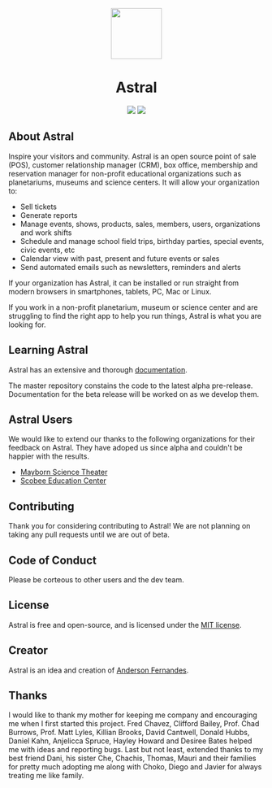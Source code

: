 <p align="center">
  <img src="https://astral.anderfernandes.com/assets/astral-logo-dark.png" width="100">
</p>
<h1 align="center">Astral</h1>
<p align="center">
  <img src="https://img.shields.io/badge/version-1.0.0--alpha.0-black?style=flat-square" />
  <img src="https://img.shields.io/github/license/anderfernandes/astral?style=flat-square" />
</p>

<!--<p align="center">
<a href="https://travis-ci.org/laravel/framework"><img src="https://travis-ci.org/laravel/framework.svg" alt="Build Status"></a>
<a href="https://packagist.org/packages/laravel/framework"><img src="https://poser.pugx.org/laravel/framework/d/total.svg" alt="Total Downloads"></a>
<a href="https://packagist.org/packages/laravel/framework"><img src="https://poser.pugx.org/laravel/framework/v/stable.svg" alt="Latest Stable Version"></a>
<a href="https://packagist.org/packages/laravel/framework"><img src="https://poser.pugx.org/laravel/framework/license.svg" alt="License"></a>
</p>-->

## About Astral

Inspire your visitors and community. Astral is an open source point of sale (POS), customer relationship manager (CRM), box office, membership and reservation manager for non-profit educational organizations such as planetariums, museums and science centers. It will allow your organization to:

- Sell tickets
- Generate reports
- Manage events, shows, products, sales, members, users, organizations and work shifts
- Schedule and manage school field trips, birthday parties, special events, civic events, etc
- Calendar view with past, present and future events or sales
- Send automated emails such as newsletters, reminders and alerts

If your organization has Astral, it can be installed or run straight from modern browsers in smartphones, tablets, PC, Mac or Linux.

If you work in a non-profit planetarium, museum or science center and are struggling to find the right app to help you run things, Astral is what you are looking for.

## Learning Astral

Astral has an extensive and thorough [documentation](https://astral.anderfernandes.com/docs).

The master repository constains the code to the latest alpha pre-release. Documentation for the beta release will be worked on as we develop them.

## Astral Users

We would like to extend our thanks to the following organizations for their feedback on Astral. They have adoped us since alpha and couldn't be happier with the results.

- [Mayborn Science Theater](http://www.starsatnight.org)
- [Scobee Education Center](https://http://sacscobee.org)

## Contributing

Thank you for considering contributing to Astral! We are not planning on taking any pull requests until we are out of beta.

## Code of Conduct

Please be corteous to other users and the dev team.

## License

Astral is free and open-source, and is licensed under the [MIT license](https://opensource.org/licenses/MIT).

## Creator

Astral is an idea and creation of [Anderson Fernandes](https://anderfernandes.com).

## Thanks

I would like to thank my mother for keeping me company and encouraging me when I first started this project. Fred Chavez, Clifford Bailey, Prof. Chad Burrows, Prof. Matt Lyles, Killian Brooks, David Cantwell, Donald Hubbs, Daniel Kahn, Anjelicca Spruce, Hayley Howard and Desiree Bates helped me with ideas and reporting bugs. Last but not least, extended thanks to my best friend Dani, his sister Che, Chachis, Thomas, Mauri and their families for pretty much adopting me along with Choko, Diego and Javier for always treating me like family.
